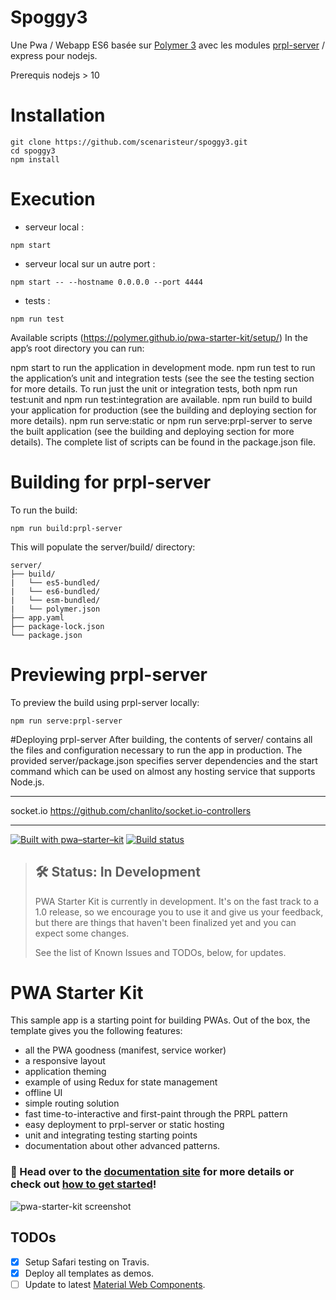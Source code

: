 
# Spoggy3
Une Pwa / Webapp ES6 basée sur [Polymer 3](https://www.polymer-project.org/3.0/docs/devguide/feature-overview) avec les modules [prpl-server](https://github.com/Polymer/prpl-server) / express pour nodejs.


Prerequis nodejs > 10
# Installation

```
git clone https://github.com/scenaristeur/spoggy3.git
cd spoggy3
npm install
```

# Execution
- serveur local :
```
npm start
```
- serveur local sur un autre port :
```
npm start -- --hostname 0.0.0.0 --port 4444
```
- tests :
```
npm run test
```

Available scripts (https://polymer.github.io/pwa-starter-kit/setup/)
In the app’s root directory you can run:

npm start to run the application in development mode.
npm run test to run the application’s unit and integration tests (see the see the testing section for more details. To run just the unit or integration tests, both npm run test:unit and npm run test:integration are available.
npm run build to build your application for production (see the building and deploying section for more details).
npm run serve:static or npm run serve:prpl-server to serve the built application (see the building and deploying section for more details).
The complete list of scripts can be found in the package.json file.



# Building for prpl-server
To run the build:
```
npm run build:prpl-server
```
This will populate the server/build/ directory:

```
server/
├── build/
|   └── es5-bundled/
|   └── es6-bundled/
|   └── esm-bundled/
|   └── polymer.json
├── app.yaml
├── package-lock.json
└── package.json
```

# Previewing prpl-server
To preview the build using prpl-server locally:
```
npm run serve:prpl-server
```
#Deploying prpl-server
After building, the contents of server/ contains all the files and configuration necessary to run the app in production. The provided server/package.json specifies server dependencies and the start command which can be used on almost any hosting service that supports Node.js.

--------------------
socket.io https://github.com/chanlito/socket.io-controllers


------------------

[![Built with pwa–starter–kit](https://img.shields.io/badge/built_with-pwa–starter–kit_-blue.svg)](https://github.com/Polymer/pwa-starter-kit "Built with pwa–starter–kit")
[![Build status](https://api.travis-ci.org/Polymer/pwa-starter-kit.svg?branch=master)](https://travis-ci.org/Polymer/pwa-starter-kit)

> ## 🛠 Status: In Development
> PWA Starter Kit is currently in development. It's on the fast track to a 1.0 release, so we encourage you to use it and give us your feedback, but there are things that haven't been finalized yet and you can expect some changes.
>
> See the list of Known Issues and TODOs, below, for updates.

# PWA Starter Kit

This sample app is a starting point for building PWAs. Out of the box, the template
gives you the following features:
- all the PWA goodness (manifest, service worker)
- a responsive layout
- application theming
- example of using Redux for state management
- offline UI
- simple routing solution
- fast time-to-interactive and first-paint through the PRPL pattern
- easy deployment to prpl-server or static hosting
- unit and integrating testing starting points
- documentation about other advanced patterns.

### 📖 Head over to the [documentation site](https://polymer.github.io/pwa-starter-kit/) for more details or check out [how to get started](https://polymer.github.io/pwa-starter-kit/setup/)!

![pwa-starter-kit screenshot](https://user-images.githubusercontent.com/1369170/39715580-a1be5126-51e2-11e8-8440-96b07be03a3c.png)

## TODOs

- [x] Setup Safari testing on Travis.
- [x] Deploy all templates as demos.
- [ ] Update to latest [Material Web Components](https://github.com/material-components/material-components-web-components).
